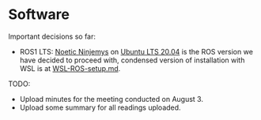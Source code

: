 # Software

Important decisions so far:
- ROS1 LTS: [Noetic Ninjemys](http://wiki.ros.org/noetic/Installation) on [Ubuntu LTS 20.04](https://releases.ubuntu.com/focal/) is the ROS version we have decided to proceed with, condensed version of installation with WSL is at [WSL-ROS-setup.md](../Getting%20Started/WSL-ROS-setup.md).

TODO:
- Upload minutes for the meeting conducted on August 3.
- Upload some summary for all readings uploaded.
